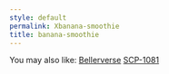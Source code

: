 ```yaml
---
style: default
permalink: Xbanana-smoothie
title: banana-smoothie
---
```

You may also like:
[Bellerverse](http://scp-wiki.net/bellerverse)
[SCP-1081](http://scp-wiki.net/scp-1081)